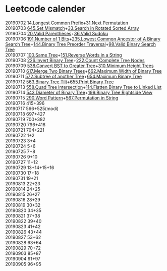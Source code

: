 # Leetcode calender
20190702 [14.Longest Common Prefix](https://github.com/steamed-stuffed-bread/Leetcode-calender/blob/master/14_longest_common_prefix.py)+[31.Next Permutation](https://github.com/steamed-stuffed-bread/Leetcode-calender/blob/master/31_next_permutation.py)  
20190703 [645.Set Mismatch](https://github.com/steamed-stuffed-bread/Leetcode-calender/blob/master/645_set_mismatch.py)+[33.Search in Rotated Sorted Array](https://github.com/steamed-stuffed-bread/Leetcode-calender/blob/master/33_search_in_rotated_sorted_array.py)  
20190704 [20.Valid Parentheses](https://github.com/steamed-stuffed-bread/Leetcode-calender/blob/master/20_valid_parentheses.py)+[36.Valid Sudoku](https://github.com/steamed-stuffed-bread/Leetcode-calender/blob/master/36_valid_sudoku.py)  
20190706 [191.Number of 1 Bits](https://github.com/steamed-stuffed-bread/Leetcode-calender/blob/master/191_number_of_1_bits.py)+[235.Lowest Common Ancestor of A Binary Search Tree](https://github.com/steamed-stuffed-bread/Leetcode-calender/blob/master/235_lowest_common_ancestor_of_a_binary_search_tree.py)+[144.Binary Tree Preorder Traversal](https://github.com/steamed-stuffed-bread/Leetcode-calender/blob/master/144_binary_tree_preorder_traversal.py)+[98.Valid Binary Search Tree](https://github.com/steamed-stuffed-bread/Leetcode-calender/blob/master/98_valid_binary_search_tree.py)  
20190707 [100.Same Tree](https://github.com/steamed-stuffed-bread/Leetcode-calender/blob/master/100_same_tree.py)+[151.Reverse Words in a String](https://github.com/steamed-stuffed-bread/Leetcode-calender/blob/master/151_reverse_words_in_a_string.py)  
20190708 [226.Invert Binary Tree](https://github.com/steamed-stuffed-bread/Leetcode-calender/blob/master/226_invert_binary_tree.py)+[222.Count Complete Tree Nodes](https://github.com/steamed-stuffed-bread/Leetcode-calender/blob/master/222_count_complete_tree_nodes.py)  
20190709 [538.Convert BST to Greater Tree](https://github.com/steamed-stuffed-bread/Leetcode-calender/blob/master/538_convert_BST_to_greater_tree.py)+[310.Minimum Height Trees](https://github.com/steamed-stuffed-bread/Leetcode-calender/blob/master/310_minimum_height_trees.py)  
20190710 [617.Merge Two Binary Trees](https://github.com/steamed-stuffed-bread/Leetcode-calender/blob/master/617_merge_two_binary_trees.py)+[662.Maximum Width of Binary Tree](https://github.com/steamed-stuffed-bread/Leetcode-calender/blob/master/662_maximum_width_of_binary_tree.py)  
20190711 [572.Subtree of another Tree](https://github.com/steamed-stuffed-bread/Leetcode-calender/blob/master/572_subtree_of_another_tree.py)+[654.Maximum Binary Tree](https://github.com/steamed-stuffed-bread/Leetcode-calender/blob/master/654_maximum_binary_tree.py)  
20190712 [563.Binary Tree Tilt](https://github.com/steamed-stuffed-bread/Leetcode-calender/blob/master/563_binary_tree_tilt.py)+[655.Print Binary Tree](https://github.com/steamed-stuffed-bread/Leetcode-calender/blob/master/655_print_binary_tree.py)  
20190713 [558.Quad Tree Intersection](https://github.com/steamed-stuffed-bread/Leetcode-calender/blob/master/558_quad_tree_intersection.py)+[114.Flatten Binary Tree to Linked List](https://github.com/steamed-stuffed-bread/Leetcode-calender/blob/master/114_flatten_binary_tree_to_linked_list.py)  
20190714 [543.Diameter of Binary Tree](https://github.com/steamed-stuffed-bread/Leetcode-calender/blob/master/543_diameter_of_binary_tree.py)+[199.Binary Tree Rightside View](https://github.com/steamed-stuffed-bread/Leetcode-calender/blob/master/199_binary_tree_rightside_view.py)  
20190715 [290.Word Pattern](https://github.com/steamed-stuffed-bread/Leetcode-calender/blob/master/290_word_pattern.py)+[567.Permutation in String](https://github.com/steamed-stuffed-bread/Leetcode-calender/blob/master/567_permutation_in_string.py)  
20190716 415+396  
20190717 566+525(modi)  
20190718 697+427  
20190719 700+382  
20190720 796+416  
20190721 704+221  
20190722 1+2  
20190723 3+4  
20190724 5+6  
20190725 7+8  
20190726 9+10  
20190727 11+12  
20190729 13+14+15+16  
20190730 17+18  
20190731 19+21  
20190813 22+23  
20190814 24+25  
20190815 26+27  
20190816 28+29  
20190819 30+32  
20190820 34+35  
20190821 37+38  
20190822 39+40  
20190823 41+42  
20190826 43+44  
20190827 53+62  
20190828 63+64  
20190829 70+72  
20190903 85+87  
20190904 91+97  
20190905 96+95  
